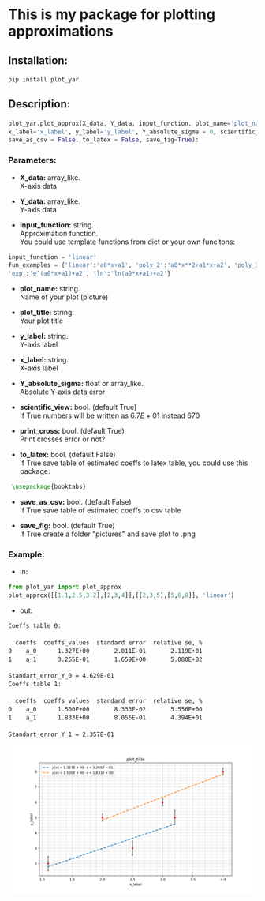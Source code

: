  # This is my package for plotting approximations

## Installation:

```bash
pip install plot_yar
```

## Description:

```python
plot_yar.plot_approx(X_data, Y_data, input_function, plot_name='plot_name', plot_title='plot_title', 
x_label='x_label', y_label='y_label', Y_absolute_sigma = 0, scientific_view = True, print_cross = True, 
save_as_csv = False, to_latex = False, save_fig=True): 
```

### Parameters:

 -  __X_data:__ array_like.  
X-axis data
 

 -  __Y_data:__ array_like.  
Y-axis data


 -  __input_function:__ string.  
Approximation function.    
You could use template functions from dict or your own funcitons: 
 ```python
input_function = 'linear' 
fun_examples = {'linear':'a0*x+a1', 'poly_2':'a0*x**2+a1*x+a2', 'poly_3':'a0*x**3+a1*x**2+a2*x+a3',
'exp':'e^(a0*x+a1)+a2', 'ln':'ln(a0*x+a1)+a2'}
```
 - __plot_name:__ string.  
Name of your plot (picture)


 - __plot_title:__ string.  
Your plot title


 - __y_label:__ string.  
Y-axis label

 - __x_label:__ string.  
X-axis label


 - __Y_absolute_sigma:__ float or array_like.  
Absolute Y-axis data error


 - __scientific_view:__ bool. (default True)  
If True numbers will be written as $6.7 E + 01$ instead $670$


 - __print_cross:__ bool.  (default True)  
Print crosses error or not?

 - __to_latex:__ bool.  (default False)  
If True save table of estimated coeffs to latex table, you could use this package:
```latex
 \usepackage{booktabs}
```

 - __save_as_csv:__ bool.  (default False)  
If True save table of estimated coeffs to csv table


 - __save_fig:__ bool.  (default True)  
If True create a folder "pictures" and save plot to .png


### Example:
 - in:
```python
from plot_yar import plot_approx
plot_approx([[1.1,2.5,3.2],[2,3,4]],[[2,3,5],[5,6,8]], 'linear')
```

 - out:

```bash
Coeffs table 0: 

  coeffs  coeffs_values  standard error  relative se, %
0    a_0      1.327E+00       2.811E-01       2.119E+01
1    a_1      3.265E-01       1.659E+00       5.080E+02

Standart_error_Y_0 = 4.629E-01
Coeffs table 1: 

  coeffs  coeffs_values  standard error  relative se, %
0    a_0      1.500E+00       8.333E-02       5.556E+00
1    a_1      1.833E+00       8.056E-01       4.394E+01

Standart_error_Y_1 = 2.357E-01
```

![name](plot_name.png)
